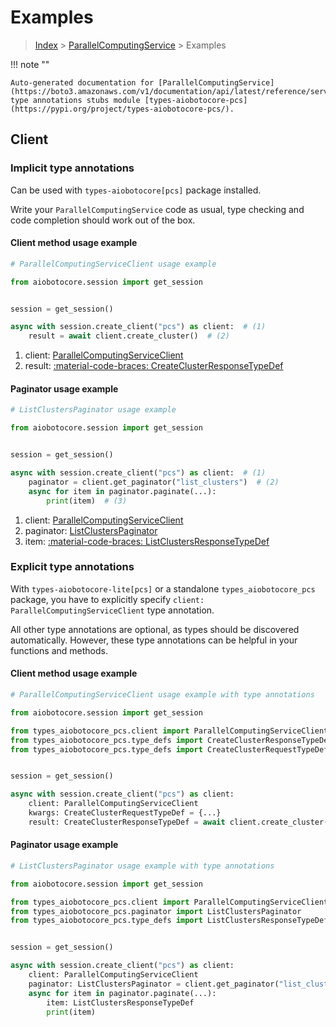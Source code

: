 # Examples

> [Index](../README.md) > [ParallelComputingService](./README.md) > Examples

!!! note ""

    Auto-generated documentation for [ParallelComputingService](https://boto3.amazonaws.com/v1/documentation/api/latest/reference/services/pcs.html#parallelcomputingservice)
    type annotations stubs module [types-aiobotocore-pcs](https://pypi.org/project/types-aiobotocore-pcs/).

## Client

### Implicit type annotations

Can be used with `types-aiobotocore[pcs]` package installed.

Write your `ParallelComputingService` code as usual,
type checking and code completion should work out of the box.



#### Client method usage example

```python
# ParallelComputingServiceClient usage example

from aiobotocore.session import get_session


session = get_session()

async with session.create_client("pcs") as client:  # (1)
    result = await client.create_cluster()  # (2)
```

1. client: [ParallelComputingServiceClient](./client.md)
2. result: [:material-code-braces: CreateClusterResponseTypeDef](./type_defs.md#createclusterresponsetypedef)



#### Paginator usage example

```python
# ListClustersPaginator usage example

from aiobotocore.session import get_session


session = get_session()

async with session.create_client("pcs") as client:  # (1)
    paginator = client.get_paginator("list_clusters")  # (2)
    async for item in paginator.paginate(...):
        print(item)  # (3)
```

1. client: [ParallelComputingServiceClient](./client.md)
2. paginator: [ListClustersPaginator](./paginators.md#listclusterspaginator)
3. item: [:material-code-braces: ListClustersResponseTypeDef](./type_defs.md#listclustersresponsetypedef)




### Explicit type annotations

With `types-aiobotocore-lite[pcs]`
or a standalone `types_aiobotocore_pcs` package, you have to explicitly specify
`client: ParallelComputingServiceClient` type annotation.

All other type annotations are optional, as types should be discovered automatically.
However, these type annotations can be helpful in your functions and methods.


#### Client method usage example

```python
# ParallelComputingServiceClient usage example with type annotations

from aiobotocore.session import get_session

from types_aiobotocore_pcs.client import ParallelComputingServiceClient
from types_aiobotocore_pcs.type_defs import CreateClusterResponseTypeDef
from types_aiobotocore_pcs.type_defs import CreateClusterRequestTypeDef


session = get_session()

async with session.create_client("pcs") as client:
    client: ParallelComputingServiceClient
    kwargs: CreateClusterRequestTypeDef = {...}
    result: CreateClusterResponseTypeDef = await client.create_cluster(**kwargs)
```



#### Paginator usage example

```python
# ListClustersPaginator usage example with type annotations

from aiobotocore.session import get_session

from types_aiobotocore_pcs.client import ParallelComputingServiceClient
from types_aiobotocore_pcs.paginator import ListClustersPaginator
from types_aiobotocore_pcs.type_defs import ListClustersResponseTypeDef


session = get_session()

async with session.create_client("pcs") as client:
    client: ParallelComputingServiceClient
    paginator: ListClustersPaginator = client.get_paginator("list_clusters")
    async for item in paginator.paginate(...):
        item: ListClustersResponseTypeDef
        print(item)
```


